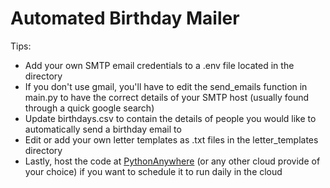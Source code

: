 # Automated Birthday Mailer
Tips:
- Add your own SMTP email credentials to a .env file located in the directory
- If you don't use gmail, you'll have to edit the send_emails function in main.py to have the correct details of your SMTP host (usually found through a quick google search)
- Update birthdays.csv to contain the details of people you would like to automatically send a birthday email to
- Edit or add your own letter templates as .txt files in the letter_templates directory
- Lastly, host the code at <a href="https://www.pythonanywhere.com">PythonAnywhere</a> (or any other cloud provide of your choice) if you want to schedule it to run daily in the cloud


